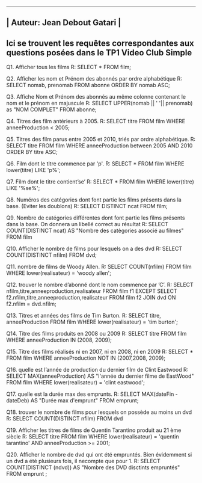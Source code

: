 -----------------------------
| Auteur: Jean Debout Gatari |
-----------------------------



Ici se trouvent les requêtes correspondantes aux questions posées dans le TP1 Video Club Simple
-----------------------------------------------------------------------------------------------


Q1.  Afficher tous les films
R:   SELECT * FROM film;
 
Q2.  Afficher les nom et Prénom des abonnés par ordre alphabétique
R:   SELECT nomab, prenomab FROM abonne ORDER BY nomab ASC;
 
Q3.  Affiche Nom et Prénom des abonnés au même colonne contenant le nom et le prénom en majuscule
R:   SELECT UPPER(nomab || ' '|| prenomab) as "NOM COMPLET" FROM abonne;
 
Q4.  Titres des film antérieurs à 2005.
R:   SELECT titre FROM film WHERE anneeProduction < 2005;
 
Q5.  Titres des film parus entre 2005 et 2010, triés par ordre alphabétique.
R:   SELECT titre FROM film WHERE  anneeProduction between 2005 AND 2010 ORDER BY titre ASC; 
 
 
 
Q6.  Film dont le titre commence par 'p'.
R:    SELECT * FROM film WHERE lower(titre) LIKE 'p%';
 
Q7.  Film dont le titre contient’se’ 
R:   SELECT * FROM film WHERE lower(titre) LIKE '%se%';
 
Q8.  Numéros des catégories dont font partie les films présents dans la base. (Eviter les doublons)
R:   SELECT DISTINCT ncat FROM film;
 
Q9.  Nombre de catégories différentes dont font partie les films présents dans la base. On donnera un libellé correct au résultat 
R:   SELECT COUNT(DISTINCT ncat) AS "Nombre des catègories associé au filmes" FROM film 

Q10. Afficher le nombre de films pour lesquels on a des dvd 
R:   SELECT COUNT(DISTINCT nfilm) FROM dvd;

Q11. nombre de films de Woody Allen. 
R:   SELECT COUNT(nfilm) FROM film WHERE lower(realisateur) = 'woody allen';

Q12. trouver le nombre d’abonné dont le nom commence par ’C’. 
R:   SELECT nfilm,titre,anneeproduction,realisateur FROM film f1 EXCEPT SELECT f2.nfilm,titre,anneeproduction,realisateur FROM film f2 JOIN dvd ON f2.nfilm = dvd.nfilm;

Q13. Titres et années des films de Tim Burton. 
R:   SELECT titre, anneeProduction FROM film WHERE lower(realisateur) = 'tim burton';

Q14. Titre des films produits en 2008 ou 2009 
R:   SELECT titre FROM film WHERE  anneeProduction IN (2008, 2009);

Q15. Titre des films réalisés ni en 2007, ni en 2008, ni en 2009 
R:   SELECT * FROM film WHERE  anneeProduction NOT IN (2007,2008, 2009); 

Q16. quelle est l’année de production du dernier film de Clint Eastwood 
R:   SELECT MAX(anneeProduction) AS "l'année du dernier filme de EastWood" FROM film WHERE lower(realisateur) = 'clint eastwood';

Q17. quelle est la durée max des emprunts. 
R:   SELECT MAX(dateFin - dateDeb) AS "Durée max d'emprunt" FROM emprunt;   

Q18. trouver le nombre de films pour lesquels on possède au moins un dvd 
R:   SELECT COUNT(DISTINCT nfilm) FROM dvd

Q19. Afficher les titres de films de Quentin Tarantino produit au 21 ème siècle 
R:   SELECT titre FROM film  WHERE lower(realisateur) = 'quentin tarantino' AND anneeProduction >= 2001;


Q20. Afficher le nombre de dvd qui ont été empruntés. Bien évidemment si un dvd a été plusieurs fois, il necompte que pour 1.
R:   SELECT COUNT(DISTINCT (ndvd)) AS "Nombre des DVD disctints empruntés" FROM emprunt ;